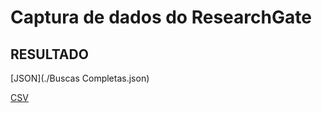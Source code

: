 # Captura de dados do ResearchGate

## RESULTADO
[JSON](./Buscas Completas.json)

[CSV](./resultado.xls)
